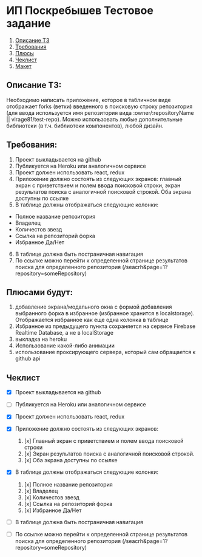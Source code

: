 # ИП Поскребышев Тестовое задание

1. [Описание ТЗ](#описание-тз)
2. [Требования](#требования)
3. [Плюсы](#плюсами-будут)
4. [Чеклист](#чеклист)
5. [Макет](https://www.figma.com/file/0wrzG8QvmgAv5NyCMlYvfD/github-forks?node-id=0%3A1&t=wNJ6WJP9dyhmtDCW-1)

## Описание ТЗ:

Необходимо написать приложение, которое в табличном виде отображает forks (ветки) введенного в поисковую строку репозитория (для ввода используется имя
репозитория вида :owner/:repositoryName || virage81/test-repo). Можно использовать любые дополнительные библиотеки (в т.ч. библиотеки компонентов), любой
дизайн.

## Требования:

1. Проект выкладывается на github
2. Публикуется на Heroku или аналогичном сервисе
3. Проект должен использовать react, redux
4. Приложение должно состоять из следующих экранов: главный экран с приветствием и полем ввода поисковой строки, экран результатов поиска с аналогичной
   поисковой строкой. Оба экрана доступны по ссылке
5. В таблице должны отображаться следующие колонки:

- Полное название репозитория
- Владелец
- Количестов звезд
- Ссылка на репозиторий форка
- Избранное Да/Нет

6. В таблице должна быть постраничная навигация
7. По ссылке можно перейти к определенной странице результатов поиска для определенного репозитория (/seacrh&page=1?repository=someRepository)

## Плюсами будут:

1. добавление экрана/модального окна с формой добавления выбранного форка в избранное (избранное хранится в localstorage). Отображается избранное как еще одна
   колонка в таблице
2. Избранное из предыдущего пункта сохраняется на сервисе Firebase Realtime Database, а не в localStorage
3. выкладка на heroku
4. Использование какой-либо анимации
5. использование проксирующего сервера, который сам обращается к github api

## Чеклист

- [x] Проект выкладывается на github
- [ ] Публикуется на Heroku или аналогичном сервисе
- [x] Проект должен использовать react, redux
- [x] Приложение должно состоять из следующих экранов:

     1.    [x] Главный экран с приветствием и полем ввода поисковой строки
     2.    [x] Экран результатов поиска с аналогичной поисковой строкой.
     3.    [x] Оба экрана доступны по ссылке

- [x] В таблице должны отображаться следующие колонки:

     1.    [x] Полное название репозитория
     2.    [x] Владелец
     3.    [x] Количестов звезд
     4.    [x] Ссылка на репозиторий форка
     5.    [x] Избранное Да/Нет

- [ ] В таблице должна быть постраничная навигация
- [ ] По ссылке можно перейти к определенной странице результатов поиска для определенного репозитория (/seacrh&page=1?repository=someRepository)
